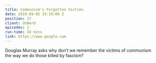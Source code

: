 ```yaml
---
title: Communism's Forgotten Victims
date: 2019-09-05 15:19:00 Z
position: 17
client: UnHerd
episodes: 1
run-time: 34 mins
link: https://www.google.com
---
```


Douglas Murray asks why don’t we remember the victims of communism the way we do those killed by fascism?
